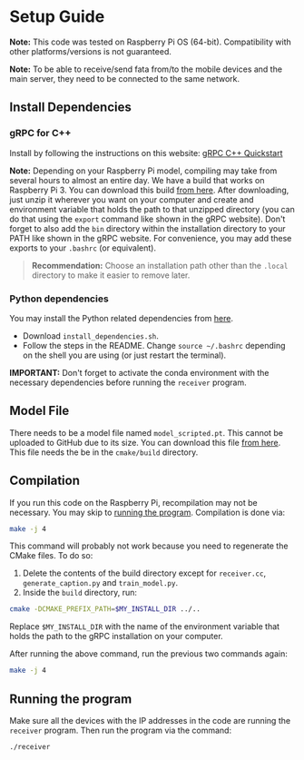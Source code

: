 # Setup Guide

**Note:** This code was tested on Raspberry Pi OS (64-bit). Compatibility with other platforms/versions is not guaranteed.

**Note:** To be able to receive/send fata from/to the mobile devices and the main server, they need to be connected to the same network.

## Install Dependencies

### gRPC for C++
Install by following the instructions on this website: [gRPC C++ Quickstart](https://grpc.io/docs/languages/cpp/quickstart/)

**Note:** Depending on your Raspberry Pi model, compiling may take from several hours to almost an entire day. We have a build that works
on Raspberry Pi 3. You can download this build [from here](https://drive.google.com/drive/folders/1wNT5VdHWdcsYvGWe4A7uxwNhLR30y61z). After downloading,
just unzip it wherever you want on your computer and create and environment variable that holds the path to that unzipped directory (you can do that using the `export` command like shown in the gRPC website).
Don't forget to also add the `bin` directory within the installation directory to your PATH like shown in the gRPC website. For convenience, you may add these exports to your `.bashrc` (or equivalent).

> **Recommendation:** Choose an installation path other than the `.local` directory to make it easier to remove later.

### Python dependencies
You may install the Python related dependencies from [here](https://github.com/Tugaytalha/MosaicMind_AI).
- Download `install_dependencies.sh`.
- Follow the steps in the README. Change `source ~/.bashrc` depending on the shell you are using (or just restart the terminal).

**IMPORTANT:** Don't forget to activate the conda environment with the necessary dependencies before running the `receiver` program.

## Model File

There needs to be a model file named `model_scripted.pt`. This cannot be uploaded to GitHub due to its size. You can download this file [from here](https://drive.google.com/drive/folders/1wNT5VdHWdcsYvGWe4A7uxwNhLR30y61z).
This file needs the be in the `cmake/build` directory.

## Compilation
If you run this code on the Raspberry Pi, recompilation may not be necessary. You may skip to [running the program](#running-the-program). Compilation is done via:

```bash
make -j 4
```

This command will probably not work because you need to regenerate the CMake files. To do so:
1. Delete the contents of the build directory except for `receiver.cc`, `generate_caption.py` and `train_model.py`.
2. Inside the `build` directory, run:
```bash
cmake -DCMAKE_PREFIX_PATH=$MY_INSTALL_DIR ../..
```
Replace `$MY_INSTALL_DIR` with the name of the environment variable that holds the path to the gRPC installation on your computer.

After running the above command, run the previous two commands again:
```bash
make -j 4
```

## Running the program

Make sure all the devices with the IP addresses in the code are running the `receiver` program. Then run the program via the command:
```bash
./receiver
```
